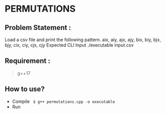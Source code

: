 # PERMUTATIONS

## Problem Statement :
  Load a csv file and print the following pattern. 
  aix, aiy, ajx, ajy, bix, biy, bjx, bjy, cix, ciy, cjx, cjy Expected CLI Input
  ./executable input.csv
  
## Requirement : 
> g++17

## How to use?
 - Compile 
 ``` $ g++ permutations.cpp -o executable```
 - Run
 ``` $ ./executable input.csv
 
